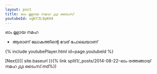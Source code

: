 ```yaml
---
layout: post
title: ഓം മൂളായ നമഹ ൧൧ ടൈംസ്
youtubeId: ugKY3L9pKH4
---
```

 
 
 ഓം മൂളായ നമഹ 
 
 -  ആരാണ് ലോകത്തിന്റെ വേര് പോലെയാണ് 
 
  
 
  
 
 
 
 
 
 


{% include youtubePlayer.html id=page.youtubeId %}
 
[Next]({{ site.baseurl }}{% link  split1/_posts/2014-08-22-ഓം രത്തങ്ങായ് നമഹ ൧൧ ടൈംസ്.md%})
 
